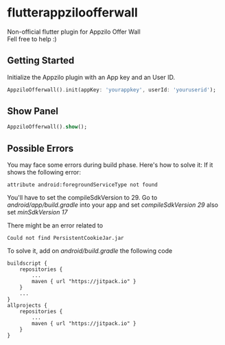 
# flutterappziloofferwall  
  
Non-official flutter plugin for Appzilo Offer Wall  
Fell free to help :)  
## Getting Started  
Initialize the Appzilo plugin with an App key and an User ID.  
  
```dart  
AppziloOfferwall().init(appKey: 'yourappkey', userId: 'youruserid');  
```  
## Show Panel  
  
```dart  
AppziloOfferwall().show();  
```  
  
## Possible Errors  
You may face some errors during build phase. 
Here's how to solve it:
If it shows the following error:
```
attribute android:foregroundServiceType not found
```
You'll have to set the compileSdkVersion to 29.
Go to *android/app/build.gradle* into your app and set *compileSdkVersion 29* also set *minSdkVersion 17*

There might be an error related to
```
Could not find PersistentCookieJar.jar
```
To solve it, add on *android/build.gradle* the following code
```
buildscript {
	repositories {
		...
		maven { url "https://jitpack.io" }
	}
	...
}
allprojects {
	repositories {
		...
		maven { url "https://jitpack.io" }
	}
}
```